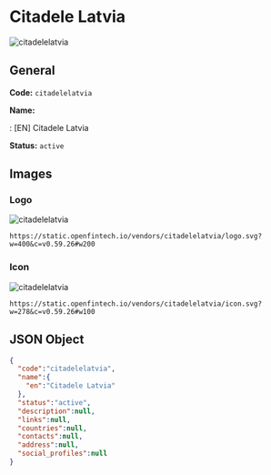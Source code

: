 
# Citadele Latvia 
![citadelelatvia](https://static.openfintech.io/vendors/citadelelatvia/logo.svg?w=400&c=v0.59.26#w200)  

## General 
 
**Code:** `citadelelatvia` 
 
**Name:** 
 
:	[EN] Citadele Latvia 
 
**Status:** `active` 
 

## Images 

### Logo 
 
![citadelelatvia](https://static.openfintech.io/vendors/citadelelatvia/logo.svg?w=400&c=v0.59.26#w200)  

```
https://static.openfintech.io/vendors/citadelelatvia/logo.svg?w=400&c=v0.59.26#w200
```  

### Icon 
 
![citadelelatvia](https://static.openfintech.io/vendors/citadelelatvia/icon.svg?w=278&c=v0.59.26#w100)  

```
https://static.openfintech.io/vendors/citadelelatvia/icon.svg?w=278&c=v0.59.26#w100
```  

## JSON Object 

```json
{
  "code":"citadelelatvia",
  "name":{
    "en":"Citadele Latvia"
  },
  "status":"active",
  "description":null,
  "links":null,
  "countries":null,
  "contacts":null,
  "address":null,
  "social_profiles":null
}
```  
